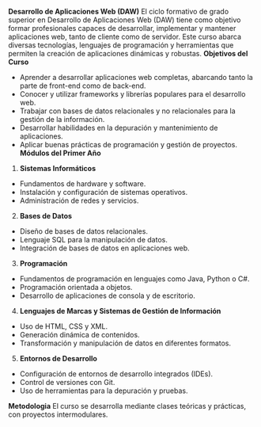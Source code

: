 **Desarrollo de Aplicaciones Web (DAW)**
 El ciclo formativo de grado superior en Desarrollo de Aplicaciones Web (DAW) tiene como objetivo formar profesionales capaces de desarrollar, implementar y mantener aplicaciones web, tanto de cliente como de servidor. Este curso abarca diversas tecnologías, lenguajes de programación y herramientas que permiten la creación de aplicaciones dinámicas y robustas.
 **Objetivos del Curso**
 - Aprender a desarrollar aplicaciones web completas, abarcando tanto la parte de front-end como de back-end. 
- Conocer y utilizar frameworks y librerías populares para el desarrollo web. 
- Trabajar con bases de datos relacionales y no relacionales para la gestión de la información. 
- Desarrollar habilidades en la depuración y mantenimiento de aplicaciones. 
- Aplicar buenas prácticas de programación y gestión de proyectos. 
**Módulos del Primer Año** 
1. **Sistemas Informáticos** 
- Fundamentos de hardware y software.
 - Instalación y configuración de sistemas operativos. 
- Administración de redes y servicios. 
2. **Bases de Datos** 
- Diseño de bases de datos relacionales.
 - Lenguaje SQL para la manipulación de datos.
 - Integración de bases de datos en aplicaciones web. 
3. **Programación** 
- Fundamentos de programación en lenguajes como Java, Python o C#. 
- Programación orientada a objetos. 
- Desarrollo de aplicaciones de consola y de escritorio. 
4. **Lenguajes de Marcas y Sistemas de Gestión de Información** 
- Uso de HTML, CSS y XML. 
- Generación dinámica de contenidos.
 - Transformación y manipulación de datos en diferentes formatos. 
5. **Entornos de Desarrollo** 
- Configuración de entornos de desarrollo integrados (IDEs). 
- Control de versiones con Git. 
- Uso de herramientas para la depuración y pruebas.

**Metodologia**
El curso se desarrolla mediante clases teóricas y prácticas, con proyectos intermodulares. 